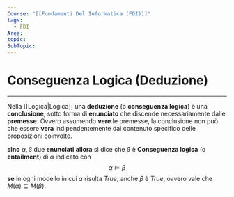 ```yaml
---
Course: "[[Fondamenti Del Informatica (FDI)]]"
tags:
  - FDI
Area: 
topic: 
SubTopic:
---
```


# Conseguenza Logica (Deduzione)
---
Nella [[Logica|Logica]] una **deduzione** (o **conseguenza logica**) è una **conclusione**, sotto forma di **enunciato** che discende necessariamente dalle **premesse**. Ovvero assumendo **vere** le premesse, la conclusione non può che essere **vera** indipendentemente dal contenuto specifico delle proposizioni coinvolte. 

**sino** $\alpha , \beta$ due **enunciati** 
**allora** si dice che $\beta$ è **Conseguenza logica** (o **entailment**) di $\alpha$ indicato con $$\alpha \models \beta$$**se** in ogni modello in cui $\alpha$ risulta $True$, anche $\beta$ è $True$, ovvero vale che $M(\alpha) \subseteq M(\beta)$.